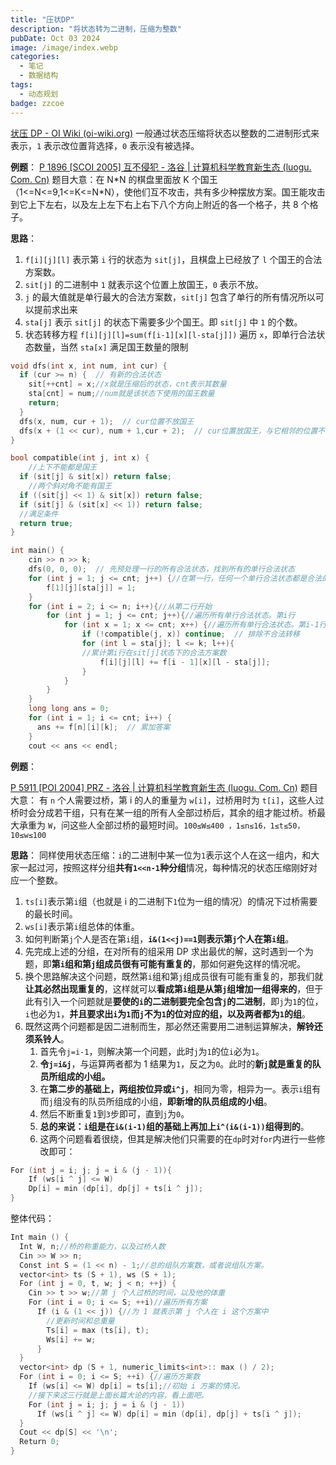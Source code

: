 ```yaml
---
title: "压状DP"
description: "将状态转为二进制，压缩为整数"
pubDate: Oct 03 2024
image: /image/index.webp
categories:
  - 笔记
  - 数据结构
tags:
  - 动态规划
badge: zzcoe
---
```



[状压 DP - OI Wiki (oi-wiki.org)](https://oi-wiki.org/dp/state/)
一般通过状态压缩将状态以整数的二进制形式来表示，`1` 表示改位置背选择，`0` 表示没有被选择。

**例题**：
[P 1896 [SCOI 2005] 互不侵犯 - 洛谷 | 计算机科学教育新生态 (luogu. Com. Cn)](https://www.luogu.com.cn/problem/P1896)
题目大意：在 N\*N 的棋盘里面放 K 个国王（1<=N<=9,1<=K<=N\*N），使他们互不攻击，共有多少种摆放方案。国王能攻击到它上下左右，以及左上左下右上右下八个方向上附近的各一个格子，共 8 个格子。

**思路**：
1. `f[i][j][l]` 表示第 `i` 行的状态为 `sit[j]`，且棋盘上已经放了 `l` 个国王的合法方案数。
2. `sit[j]` 的二进制中 `1` 就表示这个位置上放国王，`0` 表示不放。
3. `j` 的最大值就是单行最大的合法方案数，`sit[j]` 包含了单行的所有情况所以可以提前求出来
4. `sta[j]` 表示 `sit[j]` 的状态下需要多少个国王。即 `sit[j]` 中 `1` 的个数。
5. 状态转移方程 `f[i][j][l]=sum(f[i-1][x][l-sta[j]])` 遍历 `x`，即单行合法状态数量，当然 `sta[x]` 满足国王数量的限制
```cpp
void dfs(int x, int num, int cur) {
  if (cur >= n) {  // 有新的合法状态
    sit[++cnt] = x;//x就是压缩后的状态，cnt表示其数量
    sta[cnt] = num;//num就是该状态下使用的国王数量
    return;
  }
  dfs(x, num, cur + 1);  // cur位置不放国王
  dfs(x + (1 << cur), num + 1,cur + 2);  // cur位置放国王，与它相邻的位置不能再放国王
}

bool compatible(int j, int x) {
	//上下不能都是国王
  if (sit[j] & sit[x]) return false;
	//两个斜对角不能有国王
  if ((sit[j] << 1) & sit[x]) return false;
  if (sit[j] & (sit[x] << 1)) return false;
  //满足条件
  return true;
}

int main() {
  	cin >> n >> k;
  	dfs(0, 0, 0);  // 先预处理一行的所有合法状态，找到所有的单行合法状态
  	for (int j = 1; j <= cnt; j++) {//在第一行，任何一个单行合法状态都是合法的
  		f[1][j][sta[j]] = 1;
  	}
	for (int i = 2; i <= n; i++){//从第二行开始
  		for (int j = 1; j <= cnt; j++){//遍历所有单行合法状态。第i行
  			for (int x = 1; x <= cnt; x++) {//遍历所有单行合法状态。第i-1行
        		if (!compatible(j, x)) continue;  // 排除不合法转移
        		for (int l = sta[j]; l <= k; l++){
        		//累计第i行在sit[j]状态下的合法方案数
					f[i][j][l] += f[i - 1][x][l - sta[j]];
				}
    		}
		}
	}
  	long long ans = 0;
  	for (int i = 1; i <= cnt; i++) {
	  ans += f[n][i][k];  // 累加答案
	}
  	cout << ans << endl;
```


**例题**：

[P 5911 [POI 2004] PRZ - 洛谷 | 计算机科学教育新生态 (luogu. Com. Cn)](https://www.luogu.com.cn/problem/P5911)
题目大意：
有 `n` 个人需要过桥，第 i 的人的重量为 `w[i]`，过桥用时为 `t[i]`，这些人过桥时会分成若干组，只有在某一组的所有人全部过桥后，其余的组才能过桥。桥最大承重为 `W`，问这些人全部过桥的最短时间。`100≤W≤400 ，1≤n≤16，1≤t≤50，10≤w≤100`

**思路**：
同样使用状态压缩：`i`的二进制中某一位为`1`表示这个人在这一组内，和大家一起过河，按照这样分组**共有`1<<n-1`种分组**情况，每种情况的状态压缩刚好对应一个整数。
1. `ts[i]`表示第`i`组（也就是 i 的二进制下`1`位为一组的情况）的情况下过桥需要的最长时间。
2. `ws[i]`表示第`i`组总体的体重。
3. 如何判断第`j`个人是否在第`i`组，**`i&(1<<j)==1`则表示第`j`个人在第`i`组**。
4. 先完成上述的分组，在对所有的组采用 DP 求出最优的解，这时遇到一个为题，即**第`i`组和第`j`组成员很有可能有重复的**，那如何避免这样的情况呢。
5. 换个思路解决这个问题，既然第`i`组和第`j`组成员很有可能有重复的，那我们就**让其必然出现重复的**，这样就可以**看成第`i`组是从第`j`组增加一组得来的**，但于此有引入一个问题就是**要使的`i`的二进制要完全包含`j`的二进制**，即`j`为`1`的位，`i`也必为`1`，**并且要求出`i`为`1`而`j`不为`1`的位对应的组，以及两者都为`1`的组**。
6. 既然这两个问题都是因二进制而生，那必然还需要用二进制运算解决，**解铃还须系铃人**。
	1. 首先令`j=i-1`，则解决第一个问题，此时`j`为`1`的位`i`必为`1`。
	2. **令`j=i&j`**，与运算两者都为 1 结果为`1`，反之为`0`。此时的**新`j`就是重复的队员所组成的小组。**
	3. 在**第二步的基础上，两组按位异或`i^j`**，相同为零，相异为一。表示`i`组有而`j`组没有的队员所组成的小组，**即新增的队员组成的小组**。
	4. 然后不断重复`1`到`3`步即可，直到`j`为`0`。
	5. **总的来说：`i`组是在`i&(i-1)`组的基础上再加上`i^(i&(i-1))`组得到的**。
	6. 这两个问题看着很绕，但其是解决他们只需要的在`dp`时对`for`内进行一些修改即可：
```cpp
For (int j = i; j; j = i & (j - 1)){
	If (ws[i ^ j] <= W) 
	Dp[i] = min (dp[i], dp[j] + ts[i ^ j]);
} 
```

整体代码：
```cpp
Int main () {
  Int W, n;//桥的称重能力，以及过桥人数
  Cin >> W >> n;
  Const int S = (1 << n) - 1;//总的组队方案数，或者说组队方案。
  vector<int> ts (S + 1), ws (S + 1);
  For (int j = 0, t, w; j < n; ++j) {
    Cin >> t >> w;//第 j 个人过桥的时间，以及他的体重
    For (int i = 0; i <= S; ++i)//遍历所有方案
      If (i & (1 << j)) {//为 1 就表示第 j 个人在 i 这个方案中
        //更新时间和总重量
        Ts[i] = max (ts[i], t);
        Ws[i] += w;
      }
  }
  vector<int> dp (S + 1, numeric_limits<int>:: max () / 2);
  For (int i = 0; i <= S; ++i) {//遍历方案数
    If (ws[i] <= W) dp[i] = ts[i];//初始 i 方案的情况。
    //接下来这三行就是上面长篇大论的内容，看上面吧。
    For (int j = i; j; j = i & (j - 1))
      If (ws[i ^ j] <= W) dp[i] = min (dp[i], dp[j] + ts[i ^ j]);
  }
  Cout << dp[S] << '\n';
  Return 0;
}
```




